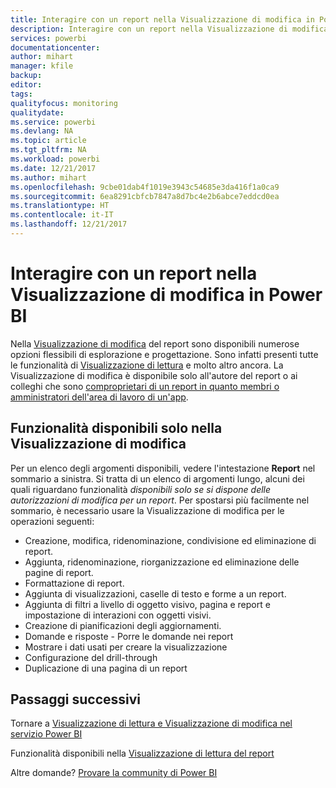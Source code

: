 ```yaml
---
title: Interagire con un report nella Visualizzazione di modifica in Power BI
description: Interagire con un report nella Visualizzazione di modifica in Power BI
services: powerbi
documentationcenter: 
author: mihart
manager: kfile
backup: 
editor: 
tags: 
qualityfocus: monitoring
qualitydate: 
ms.service: powerbi
ms.devlang: NA
ms.topic: article
ms.tgt_pltfrm: NA
ms.workload: powerbi
ms.date: 12/21/2017
ms.author: mihart
ms.openlocfilehash: 9cbe01dab4f1019e3943c54685e3da416f1a0ca9
ms.sourcegitcommit: 6ea8291cbfcb7847a8d7bc4e2b6abce7eddcd0ea
ms.translationtype: HT
ms.contentlocale: it-IT
ms.lasthandoff: 12/21/2017
---
```

# <a name="interact-with-a-report-in-editing-view-in-power-bi"></a>Interagire con un report nella Visualizzazione di modifica in Power BI
Nella [Visualizzazione di modifica](service-reading-view-and-editing-view.md) del report sono disponibili numerose opzioni flessibili di esplorazione e progettazione. Sono infatti presenti tutte le funzionalità di [Visualizzazione di lettura](service-interact-with-a-report-in-reading-view.md) e molto altro ancora. La Visualizzazione di modifica è disponibile solo all'autore del report o ai colleghi che sono [comproprietari di un report in quanto membri o amministratori dell'area di lavoro di un'app](service-create-distribute-apps.md).

## <a name="functionality-only-available-in-editing-view"></a>Funzionalità disponibili solo nella Visualizzazione di modifica
Per un elenco degli argomenti disponibili, vedere l'intestazione **Report** nel sommario a sinistra. Si tratta di un elenco di argomenti lungo, alcuni dei quali riguardano funzionalità *disponibili solo se si dispone delle autorizzazioni di modifica per un report*.  Per spostarsi più facilmente nel sommario, è necessario usare la Visualizzazione di modifica per le operazioni seguenti:

* Creazione, modifica, ridenominazione, condivisione ed eliminazione di report.
* Aggiunta, ridenominazione, riorganizzazione ed eliminazione delle pagine di report.
* Formattazione di report.
* Aggiunta di visualizzazioni, caselle di testo e forme a un report.
* Aggiunta di filtri a livello di oggetto visivo, pagina e report e impostazione di interazioni con oggetti visivi.
* Creazione di pianificazioni degli aggiornamenti.
* Domande e risposte - Porre le domande nei report
* Mostrare i dati usati per creare la visualizzazione 
* Configurazione del drill-through
* Duplicazione di una pagina di un report


## <a name="next-steps"></a>Passaggi successivi
Tornare a [Visualizzazione di lettura e Visualizzazione di modifica nel servizio Power BI](service-reading-view-and-editing-view.md)

Funzionalità disponibili nella [Visualizzazione di lettura del report](service-interact-with-a-report-in-reading-view.md)

Altre domande? [Provare la community di Power BI](http://community.powerbi.com/)

